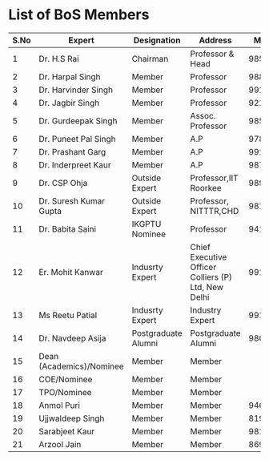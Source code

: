 # List of BoS Members

| S.No |	Expert |	Designation |	Address |	Mobile No. |	Email ID |
| -- | --- | -- | -- | -- | -- |
|1|	Dr. H.S Rai|	Chairman|	Professor & Head|	9855225007|	hsrai@gndec.ac.in|
|2|	Dr. Harpal Singh|	Member|	Professor	|9888468687|	Harpalsingh@gndec.ac.in|
|3|	Dr. Harvinder Singh|	Member|	Professor	|9914800906|	hs@gndec.ac.in|
|4|	Dr. Jagbir Singh|	Member|	Professor|	9216408335|	jsdhillon26@gndec.ac.in|
|5|	Dr. Gurdeepak Singh|	Member|	Assoc. Professor|	9855965901|	klergs@gndec.ac.in|
|6|	Dr. Puneet Pal Singh|	Member|	A.P|	9781816320|	ppsc@gndec.ac.in|
|7|	Dr. Prashant Garg|	Member|	A.P|	9914313435|	pgarg@gndec.ac.in|
|8|	Dr. Inderpreet Kaur|	Member|	A.P	|9878190300|	inderpreet@gndec.ac.in|
|9|	Dr. CSP Ohja|	Outside Expert|	Professor,IIT Roorkee	|9897604320	|cspojha@gmail.com|
|10	|Dr. Suresh Kumar Gupta|	Outside Expert|	Professor, NITTTR,CHD|	9815941962|	skgupta@nitttrchd.ac.in|
|11	|Dr. Babita Saini	|IKGPTU Nominee|	Professor| 	9416781980|	bsaini@nitkkr.ac.in|
|12	|Er. Mohit Kanwar	|Indusrty Expert|	Chief Executive Officer Colliers (P) Ltd, New Delhi	|9910040459	|mohit.kanwar@crescentianindia.com|
|13	|Ms Reetu Patial|	Indusrty Expert	|Industry Expert	|9911150090|	reetupatial@gmail.com|
|14|	Dr. Navdeep Asija	|Postgraduate Alumni|	Postgraduate Alumni|	9803152123|	navdeep.asija@gmail.com|
|15|	Dean (Academics)/Nominee|	Member	|Member		||
|16|	COE/Nominee|	Member|	Member	|	
|17|	TPO/Nominee|	Member|	Member	|	
|18|	Anmol Puri|	Member|	Member|	9465244002|	2411999.ap@gmail.com|
|19|	Ujjwaldeep Singh|	Member|	Member|	8194929729|	UJJWALDEEPSINGH65@GMAIL.COM|
|20	|Sarabjeet Kaur	|Member	|Member	|9815745444	|kaursarabjeet@gmail.com|
|21|	Arzool Jain|	Member|	Member|	8699839738|	jain.arzoo@gmail.com|
